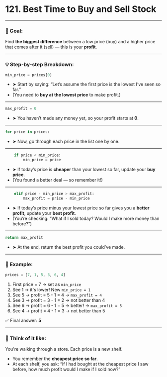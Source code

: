 # 121. Best Time to Buy and Sell Stock

---

### 🎯 Goal:
Find **the biggest difference** between a low price (buy) and a higher price that comes after it (sell) — this is your **profit**.

---

### 💡 Step-by-step Breakdown:

```python
min_price = prices[0]
```
- ➤ Start by saying: “Let’s assume the first price is the lowest I’ve seen so far.”
- (You need to **buy at the lowest price** to make profit.)

---

```python
max_profit = 0
```
- ➤ You haven’t made any money yet, so your profit starts at **0**.

---

```python
for price in prices:
```
- ➤ Now, go through each price in the list one by one.

---

```python
    if price < min_price:
        min_price = price
```
- ➤ If today’s price is **cheaper** than your lowest so far, update your **buy price**.
- (You found a better deal — so remember it!)

---

```python
    elif price - min_price > max_profit:
        max_profit = price - min_price
```
- ➤ If today’s price minus your lowest price so far gives you a **better profit**, update your **best profit**.
- (You’re checking: “What if I sold today? Would I make more money than before?”)

---

```python
return max_profit
```
- ➤ At the end, return the best profit you could’ve made.

---

### 🧠 Example:
```python
prices = [7, 1, 5, 3, 6, 4]
```

1. First price = 7 → set as `min_price`
2. See 1 → it's lower! New `min_price = 1`
3. See 5 → profit = 5 - 1 = 4 → `max_profit = 4`
4. See 3 → profit = 3 - 1 = 2 → not better than 4
5. See 6 → profit = 6 - 1 = 5 → better! → `max_profit = 5`
6. See 4 → profit = 4 - 1 = 3 → not better than 5

✅ Final answer: **5**

---

### 🔁 Think of it like:
You're walking through a store. Each price is a new shelf.  
- You remember the **cheapest price so far**.
- At each shelf, you ask: “If I had bought at the cheapest price I saw before, how much profit would I make if I sold now?”
